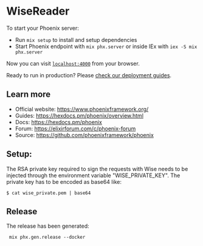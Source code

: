 # WiseReader

To start your Phoenix server:

  * Run `mix setup` to install and setup dependencies
  * Start Phoenix endpoint with `mix phx.server` or inside IEx with `iex -S mix phx.server`

Now you can visit [`localhost:4000`](http://localhost:4000) from your browser.

Ready to run in production? Please [check our deployment guides](https://hexdocs.pm/phoenix/deployment.html).

## Learn more

  * Official website: https://www.phoenixframework.org/
  * Guides: https://hexdocs.pm/phoenix/overview.html
  * Docs: https://hexdocs.pm/phoenix
  * Forum: https://elixirforum.com/c/phoenix-forum
  * Source: https://github.com/phoenixframework/phoenix

## Setup:

The RSA private key required to sign the requests with Wise needs to be injected through the environment variable "WISE_PRIVATE_KEY". The private key has to be encoded as base64 like:

```
$ cat wise_private.pem | base64 
```

## Release

The release has been generated:

```
 mix phx.gen.release --docker
```
